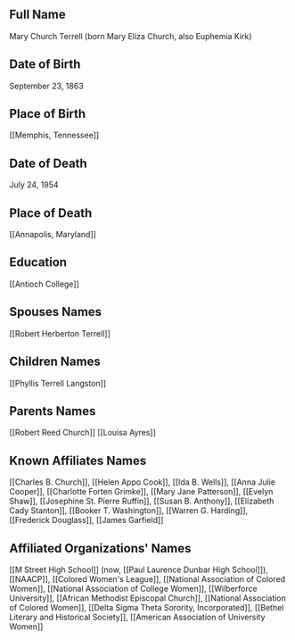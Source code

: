 ## Full Name
Mary Church Terrell (born Mary Eliza Church, also Euphemia Kirk)

## Date of Birth
September 23, 1863

## Place of Birth
[[Memphis, Tennessee]]

## Date of Death
July 24, 1954

## Place of Death
[[Annapolis, Maryland]]

## Education
[[Antioch College]]

## Spouses Names
[[Robert Herberton Terrell]]

## Children Names
[[Phyllis Terrell Langston]]

## Parents Names
[[Robert Reed Church]]
[[Louisa Ayres]]

## Known Affiliates Names
[[Charles B. Church]], [[Helen Appo Cook]], [[Ida B. Wells]], [[Anna Julie Cooper]], [[Charlotte Forten Grimke]], [[Mary Jane Patterson]], [[Evelyn Shaw]], [[Josephine St. Pierre Ruffin]], [[Susan B. Anthony]], [[Elizabeth Cady Stanton]], [[Booker T. Washington]], [[Warren G. Harding]], [[Frederick Douglass]], [[James Garfield]]

## Affiliated Organizations' Names
[[M Street High School]] (now, [[Paul Laurence Dunbar High School]]), [[NAACP]], [[Colored Women's League]], [[National Association of Colored Women]], [[National Association of College Women]], [[Wilberforce University]], [[African Methodist Episcopal Church]], [[National Association of Colored Women]], [[Delta Sigma Theta Sorority, Incorporated]], [[Bethel Literary and Historical Society]], [[American Association of University Women]]

